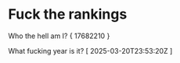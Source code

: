 # Fuck the rankings

Who the hell am I?
{ 17682210 }

What fucking year is it?
[ 2025-03-20T23:53:20Z ]
